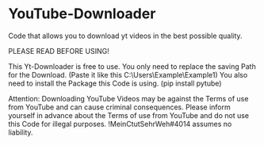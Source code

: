 # YouTube-Downloader
Code that allows you to download yt videos in the best possible quality.

PLEASE READ BEFORE USING!

This Yt-Downloader is free to use. 
You only need to replace the saving Path for the Download.  (Paste it like this C:\Users\Example\Example1) 
You also need to install the Package this Code is using.    (pip install pytube)

Attention:
Downloading YouTube Videos may be against the Terms of use from YouTube and can cause criminal consequences.
Please inform yourself in advance about the Terms of use from YouTube and do not use this Code for illegal purposes.
!MeinCtutSehrWeh#4014 assumes no liability.

